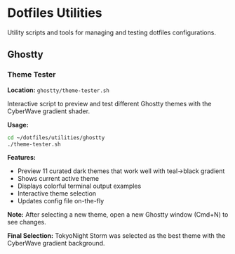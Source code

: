 # Dotfiles Utilities

Utility scripts and tools for managing and testing dotfiles configurations.

## Ghostty

### Theme Tester

**Location:** `ghostty/theme-tester.sh`

Interactive script to preview and test different Ghostty themes with the CyberWave gradient shader.

**Usage:**
```bash
cd ~/dotfiles/utilities/ghostty
./theme-tester.sh
```

**Features:**
- Preview 11 curated dark themes that work well with teal→black gradient
- Shows current active theme
- Displays colorful terminal output examples
- Interactive theme selection
- Updates config file on-the-fly

**Note:** After selecting a new theme, open a new Ghostty window (Cmd+N) to see changes.

**Final Selection:** TokyoNight Storm was selected as the best theme with the CyberWave gradient background.
